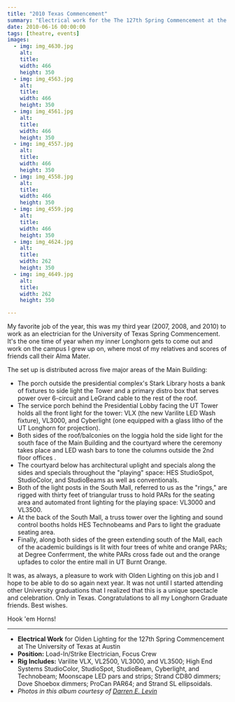 ```yaml
---
title: "2010 Texas Commencement"
summary: "Electrical work for the The 127th Spring Commencement at the University of Texas at Austin."
date: 2010-06-16 00:00:00
tags: [theatre, events]
images:
  - img: img_4630.jpg
    alt: 
    title: 
    width: 466
    height: 350
  - img: img_4563.jpg
    alt: 
    title: 
    width: 466
    height: 350
  - img: img_4561.jpg
    alt: 
    title: 
    width: 466
    height: 350
  - img: img_4557.jpg
    alt: 
    title: 
    width: 466
    height: 350
  - img: img_4558.jpg
    alt: 
    title: 
    width: 466
    height: 350
  - img: img_4559.jpg
    alt: 
    title: 
    width: 466
    height: 350
  - img: img_4624.jpg
    alt: 
    title: 
    width: 262
    height: 350
  - img: img_4649.jpg
    alt: 
    title: 
    width: 262
    height: 350

---
```


My favorite job of the year, this was my third year (2007, 2008, and 2010) to work as an electrician for the University of Texas Spring Commencement. It's the one time of year when my inner Longhorn gets to come out and work on the campus I grew up on, where most of my relatives and scores of friends call their Alma Mater.

The set up is distributed across five major areas of the Main Building:

*   The porch outside the presidential complex's Stark Library hosts a bank of fixtures to side light the Tower and a primary distro box that serves power over 6-circuit and LeGrand cable to the rest of the roof.
*   The service porch behind the Presidential Lobby facing the UT Tower holds all the front light for the tower: VLX (the new Varilite LED Wash fixture), VL3000, and Cyberlight (one equipped with a glass litho of the UT Longhorn for projection).
*   Both sides of the roof/balconies on the loggia hold the side light for the south face of the Main Building and the courtyard where the ceremony takes place and LED wash bars to tone the columns outside the 2nd floor offices .
*   The courtyard below has architectural uplight and specials along the sides and specials throughout the "playing" space: HES StudioSpot, StudioColor, and StudioBeams as well as conventionals.
*   Both of the light posts in the South Mall, referred to us as the "rings," are rigged with thirty feet of triangular truss to hold PARs for the seating area and automated front lighting for the playing space: VL3000 and VL3500.
*   At the back of the South Mall, a truss tower over the lighting and sound control booths holds HES Technobeams and Pars to light the graduate seating area.
*   Finally, along both sides of the green extending south of the Mall, each of the academic buildings is lit with four trees of white and orange PARs; at Degree Conferrment, the white PARs cross fade out and the orange upfades to color the entire mall in UT Burnt Orange.

It was, as always, a pleasure to work with Olden Lighting on this job and I hope to be able to do so again next year. It was not until I started attending other University graduations that I realized that this is a unique spectacle and celebration. Only in Texas. Congratulations to all my Longhorn Graduate friends. Best wishes.

Hook 'em Horns!

---

*   **Electrical Work** for Olden Lighting for the 127th Spring Commencement at The University of Texas at Austin
*   **Position:** Load-In/Strike Electrician, Focus Crew
*   **Rig Includes:** Varilite VLX, VL2500, VL3000, and VL3500; High End Systems StudioColor, StudioSpot, StudioBeam, Cyberlight, and Technobeam; Moonscape LED pars and strips; Strand CD80 dimmers; Dove Shoebox dimmers; ProCan PAR64; and Strand SL ellipsoidals.
*   _Photos in this album courtesy of [Darren E. Levin](http://www.darrenelevin.com)_

